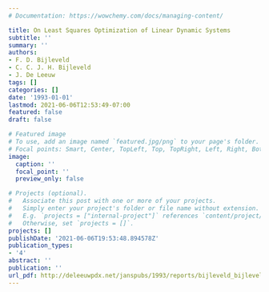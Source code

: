 ```yaml
---
# Documentation: https://wowchemy.com/docs/managing-content/

title: On Least Squares Optimization of Linear Dynamic Systems
subtitle: ''
summary: ''
authors:
- F. D. Bijleveld
- C. C. J. H. Bijleveld
- J. De Leeuw
tags: []
categories: []
date: '1993-01-01'
lastmod: 2021-06-06T12:53:49-07:00
featured: false
draft: false

# Featured image
# To use, add an image named `featured.jpg/png` to your page's folder.
# Focal points: Smart, Center, TopLeft, Top, TopRight, Left, Right, BottomLeft, Bottom, BottomRight.
image:
  caption: ''
  focal_point: ''
  preview_only: false

# Projects (optional).
#   Associate this post with one or more of your projects.
#   Simply enter your project's folder or file name without extension.
#   E.g. `projects = ["internal-project"]` references `content/project/deep-learning/index.md`.
#   Otherwise, set `projects = []`.
projects: []
publishDate: '2021-06-06T19:53:48.894578Z'
publication_types:
- '4'
abstract: ''
publication: ''
url_pdf: http://deleeuwpdx.net/janspubs/1993/reports/bijleveld_bijleveld_deleeuw_R_93.pdf
---
```


